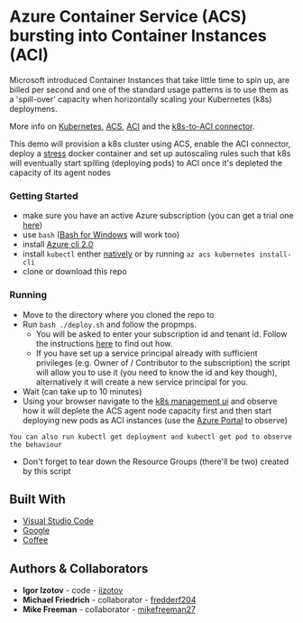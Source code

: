# Azure Container Service (ACS) bursting into Container Instances (ACI) 

Microsoft introduced Container Instances that take little time to spin up, are billed per second and one of the standard usage patterns is to use them as a 'spill-over' capacity when horizontally scaling your Kubernetes (k8s) deploymens. 

More info on [Kubernetes](https://kubernetes.io/), [ACS](https://azure.microsoft.com/en-au/services/container-service/), [ACI](https://azure.microsoft.com/en-au/services/container-instances/) and the [k8s-to-ACI connector](https://github.com/Azure/aci-connector-k8s).

This demo will provision a k8s cluster using ACS, enable the ACI connector, deploy a [stress](https://github.com/progrium/docker-stress) docker container and set up autoscaling rules such that k8s will eventually start spilling (deploying pods) to ACI once it's depleted the capacity of its agent nodes

### Getting Started

* make sure you have an active Azure subscription (you can get a trial one [here](https://azure.microsoft.com/en-au/free/))
* use `bash` ([Bash for Windows](https://msdn.microsoft.com/en-au/commandline/wsl/about?f=255&MSPPError=-2147217396) will work too)
* install [Azure cli 2.0](https://docs.microsoft.com/en-us/cli/azure/install-azure-cli)
* install `kubectl` enther [natively](https://kubernetes.io/docs/tasks/tools/install-kubectl/) or by running `az acs kubernetes install-cli` 
* clone or download this repo

### Running

* Move to the directory where you cloned the repo to
* Run `bash ./deploy.sh` and follow the propmps. 
  * You will be asked to enter your subscription id and tenant id. Follow the instructions [here](https://stackoverflow.com/a/44733469) to find out how.
  * If you have set up a service principal already with sufficient privileges (e.g. Owner of / Contributor to the subscription) the script will allow you to use it (you need to know the id and key though), alternatively it will create a new service principal for you.
* Wait (can take up to 10 minutes)
* Using your browser navigate to the [k8s management ui](http://127.0.0.1:8001/ui) and observe how it will deplete the ACS agent node capacity first and then start deploying new pods as ACI instances (use the [Azure Portal](https://portal.azure.com) to observe)
```
You can also run kubectl get deployment and kubectl get pod to observe the behaviour 
```
* Don't forget to tear down the Resource Groups (there'll be two) created by this script

## Built With

* [Visual Studio Code](https://code.visualstudio.com/)
* [Google](https://google.com)
* [Coffee](https://en.wikipedia.org/wiki/Coffee)

## Authors & Collaborators

* **Igor Izotov** - code - [iizotov](https://github.com/iizotov)
* **Michael Friedrich** - collaborator - [fredderf204](https://github.com/fredderf204)
* **Mike Freeman** - collaborator - [mikefreeman27](https://www.linkedin.com/in/mikefreeman27/?ppe=1)
